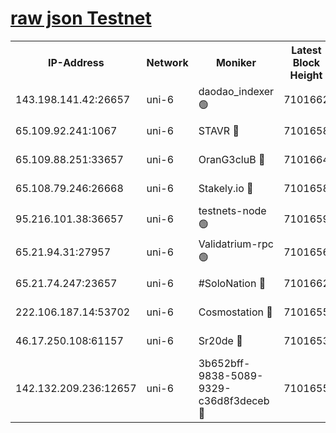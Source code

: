 [raw json Testnet](https://rpc-check.junot.stavr.tech/junot/rpc-junot-result.json)
=


<table><tr><th>IP-Address</th><th>Network</th><th>Moniker</th><th>Latest Block Height</th><th>Earliest Block Height</th><th>Catching Up</th><th>Tx Index</th><th>Voting Power</th><th>Scan Time</th></tr><tr><td>143.198.141.42:26657</td><td>uni-6</td><td>daodao_indexer 🟢</td><td>7101662</td><td>1</td><td>False</td><td>off</td><td>0</td><td>2024-01-16T14:54:29.633363683UTC</td></tr><tr><td>65.109.92.241:1067</td><td>uni-6</td><td>STAVR 🔴</td><td>7101658</td><td>1138541</td><td>False</td><td>on</td><td>6042</td><td>2024-01-16T14:54:19.562845028UTC</td></tr><tr><td>65.109.88.251:33657</td><td>uni-6</td><td>OranG3cluB 🔴</td><td>7101664</td><td>1138541</td><td>False</td><td>on</td><td>11</td><td>2024-01-16T14:54:34.116155583UTC</td></tr><tr><td>65.108.79.246:26668</td><td>uni-6</td><td>Stakely.io 🔴</td><td>7101658</td><td>1570872</td><td>False</td><td>on</td><td>1358933</td><td>2024-01-16T14:54:19.889766829UTC</td></tr><tr><td>95.216.101.38:36657</td><td>uni-6</td><td>testnets-node 🟢</td><td>7101659</td><td>1615130</td><td>False</td><td>on</td><td>0</td><td>2024-01-16T14:54:22.308330751UTC</td></tr><tr><td>65.21.94.31:27957</td><td>uni-6</td><td>Validatrium-rpc 🟢</td><td>7101656</td><td>2943363</td><td>False</td><td>on</td><td>0</td><td>2024-01-16T14:54:15.092435138UTC</td></tr><tr><td>65.21.74.247:23657</td><td>uni-6</td><td>#SoloNation 🔴</td><td>7101662</td><td>5208001</td><td>False</td><td>on</td><td>112</td><td>2024-01-16T14:54:28.750163915UTC</td></tr><tr><td>222.106.187.14:53702</td><td>uni-6</td><td>Cosmostation 🔴</td><td>7101655</td><td>5344501</td><td>False</td><td>on</td><td>110003</td><td>2024-01-16T14:54:12.707314562UTC</td></tr><tr><td>46.17.250.108:61157</td><td>uni-6</td><td>Sr20de 🔴</td><td>7101653</td><td>6419777</td><td>False</td><td>on</td><td>37</td><td>2024-01-16T14:54:06.989109633UTC</td></tr><tr><td>142.132.209.236:12657</td><td>uni-6</td><td>3b652bff-9838-5089-9329-c36d8f3deceb 🔴</td><td>7101655</td><td>7081280</td><td>False</td><td>on</td><td>157563</td><td>2024-01-16T14:54:11.324892468UTC</td></tr></table>
